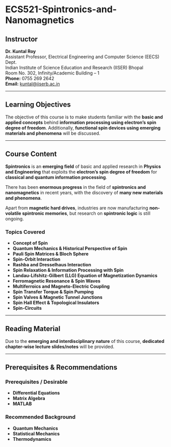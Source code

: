 # ECS521-Spintronics-and-Nanomagnetics


## Instructor
**Dr. Kuntal Roy**  
Assistant Professor, Electrical Engineering and Computer Science (EECS) Dept.  
Indian Institute of Science Education and Research (IISER) Bhopal  
Room No. 302, Infinity/Academic Building – 1  
**Phone:** 0755 269 2642  
**Email:** [kuntal@iiserb.ac.in](mailto:kuntal@iiserb.ac.in)  

---

## Learning Objectives
The objective of this course is to make students familiar with the **basic and applied concepts** behind **information processing using electron’s spin degree of freedom**. Additionally, **functional spin devices using emerging materials and phenomena** will be discussed.

---

## Course Content
**Spintronics** is an **emerging field** of basic and applied research in **Physics and Engineering** that exploits the **electron’s spin degree of freedom** for **classical and quantum information processing**.  

There has been **enormous progress** in the field of **spintronics and nanomagnetics** in recent years, with the discovery of **many new materials and phenomena**.  

Apart from **magnetic hard drives**, industries are now manufacturing **non-volatile spintronic memories**, but research on **spintronic logic** is still ongoing.  

### **Topics Covered**
- **Concept of Spin**  
- **Quantum Mechanics & Historical Perspective of Spin**  
- **Pauli Spin Matrices & Bloch Sphere**  
- **Spin-Orbit Interaction**  
- **Rashba and Dresselhaus Interaction**  
- **Spin Relaxation & Information Processing with Spin**  
- **Landau-Lifshitz-Gilbert (LLG) Equation of Magnetization Dynamics**  
- **Ferromagnetic Resonance & Spin Waves**  
- **Multiferroics and Magneto-Electric Coupling**  
- **Spin Transfer Torque & Spin Pumping**  
- **Spin Valves & Magnetic Tunnel Junctions**  
- **Spin Hall Effect & Topological Insulators**  
- **Spin-Circuits**  

---

## Reading Material
Due to the **emerging and interdisciplinary nature** of this course, **dedicated chapter-wise lecture slides/notes** will be provided.

---

## Prerequisites & Recommendations
### **Prerequisites / Desirable**
- **Differential Equations**  
- **Matrix Algebra**  
- **MATLAB**  

### **Recommended Background**
- **Quantum Mechanics**  
- **Statistical Mechanics**  
- **Thermodynamics**  
